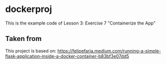 # dockerproj
This is the example code of Lesson 3: Exercise 7 "Containerize the App"

## Taken from
This project is based on: https://felipefaria.medium.com/running-a-simple-flask-application-inside-a-docker-container-b83bf3e07dd5
